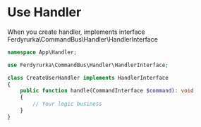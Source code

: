 # Use Handler

When you create handler, implements interface
Ferdyrurka\CommandBus\Handler\HandlerInterface

```php
namespace App\Handler;

use Ferdyrurka\CommandBus\Handler\HandlerInterface;

class CreateUserHandler implements HandlerInterface
{
    public function handle(CommandInterface $command): void
    {
        // Your logic business
    }
}
```